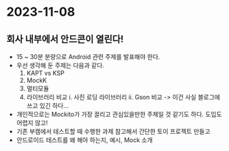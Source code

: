 # 2023-11-08

## 회사 내부에서 안드콘이 열린다!
- 15 ~ 30분 분량으로 Android 관련 주제를 발표해야 한다.
- 우선 생각해 둔 주제는 다음과 같다.
  1. KAPT vs KSP
  2. MockK
  3. 멀티모듈
  4. 라이브러리 비교
     i. 사진 로딩 라이브러리
     ii. Gson 비교 -> 이건 사실 블로그에 쓰고 있긴 하다...
- 개인적으로는 Mockito가 가장 끌리고 관심있을만한 주제일 것 같기도 하다. 도입도 어렵지 않고!
- 기존 부캠에서 테스트할 때 수행한 과제 참고해서 간단한 토이 프로젝트 만들고
- 안드로이드 테스트를 왜 해야 하는지, 예시, Mock 소개
